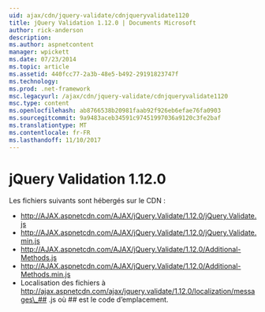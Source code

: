 ```yaml
---
uid: ajax/cdn/jquery-validate/cdnjqueryvalidate1120
title: jQuery Validation 1.12.0 | Documents Microsoft
author: rick-anderson
description: 
ms.author: aspnetcontent
manager: wpickett
ms.date: 07/23/2014
ms.topic: article
ms.assetid: 440fcc77-2a3b-48e5-b492-29191823747f
ms.technology: 
ms.prod: .net-framework
msc.legacyurl: /ajax/cdn/jquery-validate/cdnjqueryvalidate1120
msc.type: content
ms.openlocfilehash: ab8766538b20981faab92f926eb6efae76fa0903
ms.sourcegitcommit: 9a9483aceb34591c97451997036a9120c3fe2baf
ms.translationtype: MT
ms.contentlocale: fr-FR
ms.lasthandoff: 11/10/2017
---
```

<a name="jquery-validation-1120"></a>jQuery Validation 1.12.0
====================
Les fichiers suivants sont hébergés sur le CDN :

- http://AJAX.aspnetcdn.com/AJAX/jQuery.Validate/1.12.0/jQuery.Validate.js
- http://AJAX.aspnetcdn.com/AJAX/jQuery.Validate/1.12.0/jQuery.Validate.min.js
- http://AJAX.aspnetcdn.com/AJAX/jQuery.Validate/1.12.0/Additional-Methods.js
- http://AJAX.aspnetcdn.com/AJAX/jQuery.Validate/1.12.0/Additional-Methods.min.js
- Localisation des fichiers à http://ajax.aspnetcdn.com/ajax/jquery.validate/1.12.0/localization/messages\_## .js où ## est le code d’emplacement.
